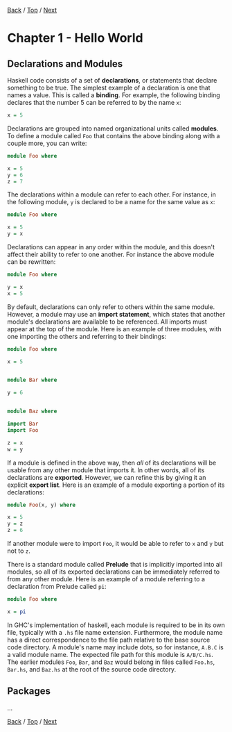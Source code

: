 [Back](README.md) / [Top](README.md) / [Next](Chapter2.md)

Chapter 1 - Hello World
=======================

Declarations and Modules
-------

Haskell code consists of a set of **declarations**, or statements that declare something to be true.
The simplest example of a declaration is one that names a value. This is called a **binding**. For example,
the following binding declares that the number 5 can be referred to by the name `x`:

```hs
x = 5
```

Declarations are grouped into named organizational units called **modules**. To define a module called `Foo`
that contains the above binding along with a couple more, you can write:

```hs
module Foo where

x = 5
y = 6
z = 7
```

The declarations within a module can refer to each other.  For instance, in the following module, `y` is
declared to be a name for the same value as `x`:

```hs
module Foo where

x = 5
y = x
```

Declarations can appear in any order within the module, and this doesn't affect their ability to refer to one another.
For instance the above module can be rewritten:

```hs
module Foo where

y = x
x = 5
```

By default, declarations can only refer to others within the same module. However, a module may use an
**import statement**, which states that another module's declarations are available to be referenced.
All imports must appear at the top of the module. Here is an example of three modules, with one importing
the others and referring to their bindings:

```hs
module Foo where

x = 5


module Bar where

y = 6


module Baz where

import Bar
import Foo

z = x
w = y
```

If a module is defined in the above way, then *all* of its declarations will be usable from any other
module that imports it. In other words, all of its declarations are **exported**. However, we can
refine this by giving it an explicit **export list**. Here is an example of a module exporting a
portion of its declarations:

```hs
module Foo(x, y) where

x = 5
y = z
z = 6
```

If another module were to import `Foo`, it would be able to refer to `x` and `y` but not to `z`.

There is a standard module called **Prelude** that is implicitly imported into all modules, so all
of its exported declarations can be immediately referred to from any other module. Here is an example
of a module referring to a declaration from Prelude called `pi`:

```hs
module Foo where

x = pi
```

In GHC's implementation of haskell, each module is required to be in its own file, typically with a `.hs`
file name extension. Furthermore, the module name has a direct correspondence to the file path relative
to the base source code directory. A module's name may include dots, so for instance, `A.B.C` is a valid
module name. The expected file path for this  module is `A/B/C.hs`. The earlier modules `Foo`, `Bar`,
and `Baz` would belong in files called `Foo.hs`, `Bar.hs`, and `Baz.hs` at the root of the source
code directory.

Packages
--------

...

[Back](README.md) / [Top](README.md) / [Next](Chapter2.md)
